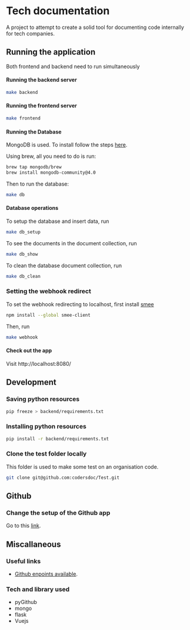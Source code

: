 # Tech documentation

A project to attempt to create a solid tool for documenting code internally for tech companies.

## Running the application

Both frontend and backend need to run simultaneously

#### Running the backend server

```bash
make backend
```

#### Running the frontend server

```bash
make frontend
```

#### Running the Database

MongoDB is used. To install follow the steps [here](https://docs.mongodb.com/manual/tutorial/install-mongodb-on-os-x/).

Using brew, all you need to do is run:
```bash
brew tap mongodb/brew
brew install mongodb-community@4.0
```

Then to run the database:

```bash
make db
```

#### Database operations

To setup the database and insert data, run 

```bash
make db_setup
```

To see the documents in the document collection, run

```bash
make db_show
```

To clean the database document collection, run

```bash
make db_clean
```

### Setting the webhook redirect

To set the webhook redirecting to localhost, first install [smee](https://smee.io/)

```bash
npm install --global smee-client
```

Then, run

```bash
make webhook
```

#### Check out the app

Visit http://localhost:8080/

## Development

### Saving python resources 

```bash
pip freeze > backend/requirements.txt
```

### Installing python resources

```bash
pip install -r backend/requirements.txt
```

### Clone the test folder locally

This folder is used to make some test on an organisation code.

```bash
git clone git@github.com:codersdoc/Test.git
```

## Github

### Change the setup of the Github app

Go to this [link](https://github.com/settings/apps/tech-documentation).

## Miscallaneous 

### Useful links

* [Github enpoints available](https://developer.github.com/v3/apps/available-endpoints/). 

### Tech and library used

* pyGithub
* mongo
* flask
* Vuejs
